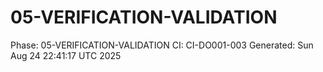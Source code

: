 # 05-VERIFICATION-VALIDATION
Phase: 05-VERIFICATION-VALIDATION
CI: CI-DO001-003
Generated: Sun Aug 24 22:41:17 UTC 2025
